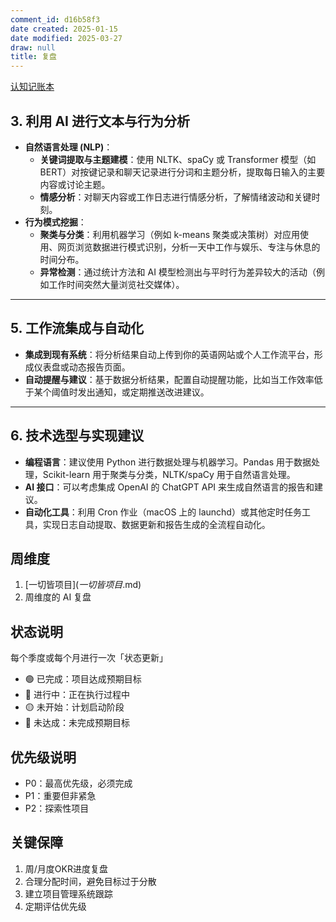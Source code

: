 ```yaml
---
comment_id: d16b58f3
date created: 2025-01-15
date modified: 2025-03-27
draw: null
title: 复盘
---
```

[认知记账本](认知记账本.md)

## 3. 利用 AI 进行文本与行为分析

- **自然语言处理 (NLP)**：
    - **关键词提取与主题建模**：使用 NLTK、spaCy 或 Transformer 模型（如 BERT）对按键记录和聊天记录进行分词和主题分析，提取每日输入的主要内容或讨论主题。
    - **情感分析**：对聊天内容或工作日志进行情感分析，了解情绪波动和关键时刻。
- **行为模式挖掘**：
    - **聚类与分类**：利用机器学习（例如 k-means 聚类或决策树）对应用使用、网页浏览数据进行模式识别，分析一天中工作与娱乐、专注与休息的时间分布。
    - **异常检测**：通过统计方法和 AI 模型检测出与平时行为差异较大的活动（例如工作时间突然大量浏览社交媒体）。

---

## 5. 工作流集成与自动化

- **集成到现有系统**：将分析结果自动上传到你的英语网站或个人工作流平台，形成仪表盘或动态报告页面。
- **自动提醒与建议**：基于数据分析结果，配置自动提醒功能，比如当工作效率低于某个阈值时发出通知，或定期推送改进建议。

---

## 6. 技术选型与实现建议

- **编程语言**：建议使用 Python 进行数据处理与机器学习。Pandas 用于数据处理，Scikit-learn 用于聚类与分类，NLTK/spaCy 用于自然语言处理。
- **AI 接口**：可以考虑集成 OpenAI 的 ChatGPT API 来生成自然语言的报告和建议。
- **自动化工具**：利用 Cron 作业（macOS 上的 launchd）或其他定时任务工具，实现日志自动提取、数据更新和报告生成的全流程自动化。


 
 
 
 
 
 
 
 
 
 
 
 
 
 ## 周维度
 
 1. [一切皆项目$](一切皆项目$.md)
2. 周维度的 AI 复盘

## 状态说明

每个季度或每个月进行一次「状态更新」

- 🟢 已完成：项目达成预期目标
- 🔵 进行中：正在执行过程中
- 🟡 未开始：计划启动阶段
- 🔴 未达成：未完成预期目标

## 优先级说明

- P0：最高优先级，必须完成
- P1：重要但非紧急
- P2：探索性项目

## 关键保障

1. 周/月度OKR进度复盘
2. 合理分配时间，避免目标过于分散
3. 建立项目管理系统跟踪
4. 定期评估优先级
